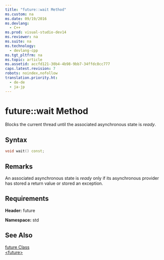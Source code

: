 ```yaml
---
title: "future::wait Method"
ms.custom: na
ms.date: 09/19/2016
ms.devlang: 
  - C++
ms.prod: visual-studio-dev14
ms.reviewer: na
ms.suite: na
ms.technology: 
  - devlang-cpp
ms.tgt_pltfrm: na
ms.topic: article
ms.assetid: accfd121-30b4-4b98-9bb7-34ffdc8cc777
caps.latest.revision: 7
robots: noindex,nofollow
translation.priority.ht: 
  - de-de
  - ja-jp
---
```

# future::wait Method
Blocks the current thread until the associated asynchronous state is *ready*.  
  
## Syntax  
  
```cpp  
void wait() const;  
```  
  
## Remarks  
 An associated asynchronous state is *ready* only if its asynchronous provider has stored a return value or stored an exception.  
  
## Requirements  
 **Header:** future  
  
 **Namespace:** std  
  
## See Also  
 [future Class](../vs140/future-Class.md)   
 [<future\>](../vs140/-future-.md)